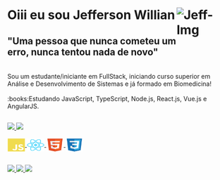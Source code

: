 # Oiii eu sou Jefferson Willian  <img align="right" alt="Jeff-Img" height="120" width="120" src="https://cdn.discordapp.com/attachments/930248072515174404/930249732826206248/download20220100110224-removebg.png">
## "Uma pessoa que nunca cometeu um erro, nunca tentou nada de novo"
<br/>
Sou um estudante/iniciante em FullStack, iniciando curso superior em Análise e Desenvolvimento de Sistemas e já formado em Biomedicina!<br/><br/>
:books:Estudando JavaScript, TypeScript, Node.js, React.js, Vue.js e AngularJS.

<br/>

##

<div>
<a href="https://github.com/jeffwillian"/>
<img height="180em" src="https://github-readme-stats.vercel.app/api?username=jeffwillian&include_all_commits=true&show_icons=true&theme=discord_old_blurple"/>
<img height="180em" src="https://github-readme-stats.vercel.app/api/top-langs/?username=jeffwillian&layout=default&card_width=550&theme=discord_old_blurple"/>
</div>
 
 
 <div style="display: inline_block"><br>
 <a href="https://github.com/jeffwillian"/>
 <img align="center" alt="Jeff-Js" height="30" width="40" src="https://raw.githubusercontent.com/devicons/devicon/master/icons/javascript/javascript-plain.svg" style="max-width: 100%;">
 <img align="center" alt="Jeff-React" height="30" width="40" src="https://raw.githubusercontent.com/devicons/devicon/master/icons/react/react-original.svg">
 <img align="center" alt="Jeff-HTML" height="30" width="40" src="https://raw.githubusercontent.com/devicons/devicon/master/icons/html5/html5-original.svg">
 <img align="center" alt="Jeff-CSS" height="30" width="40" src="https://raw.githubusercontent.com/devicons/devicon/master/icons/css3/css3-original.svg">
 
 </div>

##

<div>
 <a href="https://discord.gg/RdP4zkcQz9" target="_blank"/><img src="https://img.shields.io/badge/Discord-7289DA?style=for-the-badge&logo=discord&logoColor=white" target="_blank"/>
<a href="https://www.linkedin.com/in/jefferson-willian-fechia/" target="_blank"/><img src="https://img.shields.io/badge/LinkedIn-0077B5?style=for-the-badge&logo=linkedin&logoColor=white" target="_blank"/>
 <a href="mailto:jefferson.fechia@gmail.com" target="_blank"/><img src="https://img.shields.io/badge/Gmail-D14836?style=for-the-badge&logo=gmail&logoColor=white" target="_blank"/>
</div>
